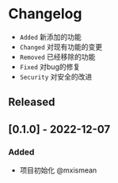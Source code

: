# Changelog

- `Added` 新添加的功能
- `Changed` 对现有功能的变更
- `Removed` 已经移除的功能
- `Fixed` 对bug的修复
- `Security` 对安全的改进


## Released

## [0.1.0] - 2022-12-07

### Added

- 项目初始化 @mxismean
